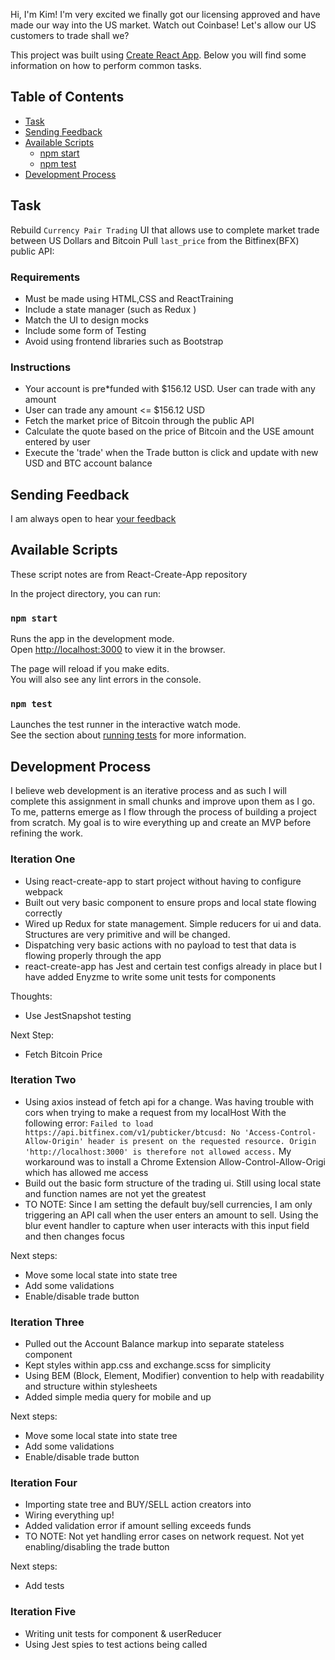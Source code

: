 Hi, I'm Kim! I'm very excited we finally got our licensing approved and have made our way into the US market. Watch out Coinbase! Let's allow our US customers to trade shall we?

This project was built using [Create React App](https://github.com/facebookincubator/create-react-app).
Below you will find some information on how to perform common tasks.<br>

## Table of Contents

- [Task](#task)
- [Sending Feedback](#sending-feedback)
- [Available Scripts](#available-scripts)
  - [npm start](#npm-start)
  - [npm test](#npm-test)
- [Development Process](#development-process)

## Task

Rebuild `Currency Pair Trading` UI that allows use to complete market trade between US Dollars and Bitcoin
Pull `last_price` from the Bitfinex(BFX) public API:

### Requirements
* Must be made using HTML,CSS and ReactTraining
* Include a state manager (such as Redux )
* Match the UI to design mocks
* Include some form of Testing
* Avoid using frontend libraries such as Bootstrap

### Instructions
* Your account is pre*funded with $156.12 USD. User can trade with any amount
* User can trade any amount <= $156.12 USD
* Fetch the market price of Bitcoin through the public API
* Calculate the quote based on the price of Bitcoin and the USE amount entered by user
* Execute the 'trade' when the Trade button is click and update with new USD and BTC account balance

## Sending Feedback

I am always open to hear [your feedback](mailto:koleiro@gmail.com)

## Available Scripts
These script notes are from React-Create-App repository

In the project directory, you can run:

### `npm start`

Runs the app in the development mode.<br>
Open [http://localhost:3000](http://localhost:3000) to view it in the browser.

The page will reload if you make edits.<br>
You will also see any lint errors in the console.

### `npm test`

Launches the test runner in the interactive watch mode.<br>
See the section about [running tests](#running-tests) for more information.


## Development Process

I believe web development is an iterative process and as such I will complete this assignment in small chunks and improve upon them as I go. To me, patterns emerge as I flow through the process of building a project from scratch. My goal is to wire everything up and create an MVP before refining the work.  

### Iteration One

- Using react-create-app to start project without having to configure webpack
- Built out very basic <Exchange /> component to ensure props and local state flowing correctly
- Wired up Redux for state management. Simple reducers for ui and data. Structures are very primitive and will be changed.
- Dispatching very basic actions with no payload to test that data is flowing properly through the app
- react-create-app has Jest and certain test configs already in place but I have added Enyzme to write some unit tests for components

Thoughts:
- Use JestSnapshot testing

Next Step:
- Fetch Bitcoin Price


### Iteration Two

- Using axios instead of fetch api for a change. Was having trouble with cors when trying to make a request from my localHost
  With the following error:
    `Failed to load https://api.bitfinex.com/v1/pubticker/btcusd: No 'Access-Control-Allow-Origin' header is present on the requested resource. Origin 'http://localhost:3000' is therefore not allowed access.`
  My workaround was to install a Chrome Extension Allow-Control-Allow-Origi which has allowed me access
- Build out the basic form structure of the trading ui. Still using local state and function names are not yet the greatest
- TO NOTE: Since I am setting the default buy/sell currencies, I am only triggering an API call when the user enters an amount to sell. Using the blur event handler to capture when user interacts with this input field and then changes focus

Next steps:
- Move some local state into state tree
- Add some validations
- Enable/disable trade button

### Iteration Three

- Pulled out the Account Balance markup into separate <AccountBalance /> stateless component
- Kept styles within app.css and exchange.scss for simplicity
- Using BEM (Block, Element, Modifier) convention to help with readability and structure within stylesheets
- Added simple media query for mobile and up

Next steps:
- Move some local state into state tree
- Add some validations
- Enable/disable trade button

### Iteration Four

- Importing state tree and BUY/SELL action creators into <Exchange />
- Wiring everything up!
- Added validation error if amount selling exceeds funds
- TO NOTE: Not yet handling error cases on network request. Not yet enabling/disabling the trade button

Next steps:
- Add tests

### Iteration Five

- Writing unit tests for <Exchange/> component & userReducer
- Using Jest spies to test actions being called
